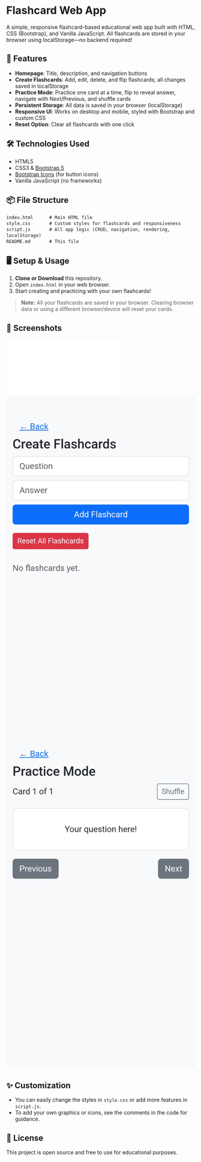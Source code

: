 # Flashcard Web App

A simple, responsive flashcard-based educational web app built with HTML, CSS (Bootstrap), and Vanilla JavaScript. All flashcards are stored in your browser using localStorage—no backend required!

## 🚀 Features

- **Homepage**: Title, description, and navigation buttons
- **Create Flashcards**: Add, edit, delete, and flip flashcards; all changes saved in localStorage
- **Practice Mode**: Practice one card at a time, flip to reveal answer, navigate with Next/Previous, and shuffle cards
- **Persistent Storage**: All data is saved in your browser (localStorage)
- **Responsive UI**: Works on desktop and mobile, styled with Bootstrap and custom CSS
- **Reset Option**: Clear all flashcards with one click

## 🛠️ Technologies Used

- HTML5
- CSS3 & [Bootstrap 5](https://getbootstrap.com/)
- [Bootstrap Icons](https://icons.getbootstrap.com/) (for button icons)
- Vanilla JavaScript (no frameworks)

## 📦 File Structure

```
index.html      # Main HTML file
style.css       # Custom styles for flashcards and responsiveness
script.js       # All app logic (CRUD, navigation, rendering, localStorage)
README.md       # This file
```

## 🖥️ Setup & Usage

1. **Clone or Download** this repository.
2. Open `index.html` in your web browser.
3. Start creating and practicing with your own flashcards!

> **Note:** All your flashcards are saved in your browser. Clearing browser data or using a different browser/device will reset your cards.

## 📸 Screenshots

![Homepage Example](home.js)
![Create Flashcards Example](question.jpg)
![Practice Mode Example](mode.jpg)


## ✨ Customization
- You can easily change the styles in `style.css` or add more features in `script.js`.
- To add your own graphics or icons, see the comments in the code for guidance.

## 📄 License

This project is open source and free to use for educational purposes.